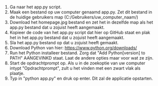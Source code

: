 1. Ga naar het app.py script.
2. Maak een bestand op uw computer genaamd app.py. Zet dit bestand in de huidige gebruikers map (C:/Gebruikers/uw_computer_naam/)
3. Download het homepage.jpg bestand en zet het in dezelfde map als het app.py bestand dat u zojuist heeft aangemaakt.
4. Kopieer de code van het app.py script dat hier op GitHub staat en plak het in het app.py bestand dat u zojuist heeft aangemaakt.
5. Sla het app.py bestand op dat u zojuist heeft gemaakt.
6. Download Python van hier: https://www.python.org/downloads/
7. Run het Python installeer bestand. Zorg dat "Add Python[version] to PATH" AANGEVINKD staat. Laat de andere opties maar voor wat ze zijn.
8. Start de opdrachtprompt op. Als u in de zoekoptie van uw computer intypt "Opdrachtprompt", zult u het vinden met een zwart vlak als plaatje.
9. Typ in "python app.py" en druk op enter. Dit zal de applicatie opstarten.
